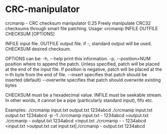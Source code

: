CRC-manipulator
===============

crcmanip - CRC checksum manipulator 0.25
Freely manipulate CRC32 checksums through smart file patching.
Usage: crcmanip INFILE OUTFILE CHECKSUM [OPTIONS]

INFILE               input file.
OUTFILE              output file. if -, standard output will be used.
CHECKSUM             desired checksum.

OPTIONS can be:
-h, --help           print this information.
-p, --position=NUM   position where to append the patch. Unless specified,
                     patch will be placed at the end of the input file.
                     If position is negative, patch will be placed at the
                     n-th byte from the end of file.
    --insert         specifies that patch should be inserted (default)
    --overwrite      specifies that patch should overwrite existing bytes

CHECKSUM must be a hexadecimal value.
INFILE must be seekable stream. In other words, it cannot be a pipe
(particularly standard input), fifo etc.

Examples:
./crcmanip input.txt output.txt 1234abcd
./crcmanip input.txt output.txt 1234abcd -p -1
./crcmanip input.txt - 1234abcd >output.txt
./crcmanip - output.txt 1234abcd <input.txt
./crcmanip - - 1234abcd <input.txt >output.txt
cat input.txt|./crcmanip - output.txt 1234abcd
